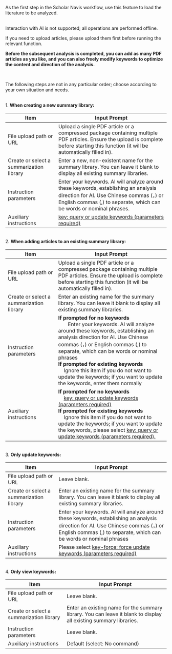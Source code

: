 As the first step in the Scholar Navis workflow, use this feature to load the literature to be analyzed.

<br>Interaction with AI is not supported; all operations are performed offline.

If you need to upload articles, please upload them first before running the relevant function.

**Before the subsequent analysis is completed, you can add as many PDF articles as you like, and you can also freely modify keywords to optimize the content and direction of the analysis.**

<br>

The following steps are not in any particular order; choose according to your own situation and needs.

<br>1. **When creating a new summary library:**

| Item                                     | Input Prompt                                                                                                                                                                                            |
| ---------------------------------------- | ------------------------------------------------------------------------------------------------------------------------------------------------------------------------------------------------------- |
| File upload path or URL                  | Upload a single PDF article or a compressed package containing multiple PDF articles. Ensure the upload is complete before starting this function (it will be automatically filled in).                 |
| Create or select a summarization library | Enter a new, non-existent name for the summary library. You can leave it blank to display all existing summary libraries.                                                                               |
| Instruction parameters                   | Enter your keywords. AI will analyze around these keywords, establishing an analysis direction for AI. Use Chinese commas (，) or English commas (,) to separate, which can be words or nominal phrases. |
| Auxiliary instructions                   | <u>key: query or update keywords (parameters required)</u>                                                                                                                                              |

<br>2. **When adding articles to an existing summary library:**

| Item                                     | Input Prompt                                                                                                                                                                                                                                                                                                                                                                                                                       |
| ---------------------------------------- | ---------------------------------------------------------------------------------------------------------------------------------------------------------------------------------------------------------------------------------------------------------------------------------------------------------------------------------------------------------------------------------------------------------------------------------- |
| File upload path or URL                  | Upload a single PDF article or a compressed package containing multiple PDF articles. Ensure the upload is complete before starting this function (it will be automatically filled in).                                                                                                                                                                                                                                            |
| Create or select a summarization library | Enter an existing name for the summary library. You can leave it blank to display all existing summary libraries.                                                                                                                                                                                                                                                                                                                  |
| Instruction parameters                   | <b>**If prompted for no keywords**</b><br>       Enter your keywords. AI will analyze around these keywords, establishing an analysis direction for AI. Use Chinese commas (，) or English commas (,) to separate, which can be words or nominal phrases<br><b>**If prompted for existing keywords**</b><br>    Ignore this item if you do not want to update the keywords; if you want to update the keywords, enter them normally |
| Auxiliary instructions                   | <b>**If prompted for no keywords**</b><br>    <u>key: query or update keywords (parameters required)</u><br><b>****If prompted for existing keywords****</b><br>    Ignore this item if you do not want to update the keywords; if you want to update the keywords, please select <u>key: query or update keywords (parameters required).</u>                                                                                      |

<br>3. **Only update keywords:**

| Item                                     | Input Prompt                                                                                                                                                                                           |
| ---------------------------------------- | ------------------------------------------------------------------------------------------------------------------------------------------------------------------------------------------------------ |
| File upload path or URL                  | Leave blank.                                                                                                                                                                                           |
| Create or select a summarization library | Enter an existing name for the summary library. You can leave it blank to display all existing summary libraries.                                                                                      |
| Instruction parameters                   | Enter your keywords. AI will analyze around these keywords, establishing an analysis direction for AI. Use Chinese commas (，) or English commas (,) to separate, which can be words or nominal phrases |
| Auxiliary instructions                   | Please select <u>key-force: force update keywords (parameters required)</u>                                                                                                                            |

<br>4. **Only view keywords:**

| Item                                     | Input Prompt                                                                                                      |
| ---------------------------------------- | ----------------------------------------------------------------------------------------------------------------- |
| File upload path or URL                  | Leave blank.                                                                                                      |
| Create or select a summarization library | Enter an existing name for the summary library. You can leave it blank to display all existing summary libraries. |
| Instruction parameters                   | Leave blank.                                                                                                      |
| Auxiliary instructions                   | Default (select: No command)                                                                                      |
